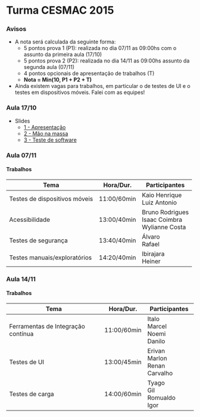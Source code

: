 # Turma CESMAC 2015

### Avisos
* A nota será calculada  da seguinte forma:
    * 5 pontos prova 1 (P1): realizada no dia 07/11 as 09:00hs com o assunto da primeira aula (17/10)
    * 5 pontos prova 2 (P2): realizada no dia 14/11 as 09:00hs assunto da segunda aula (07/11)
    * 4 pontos opcionais de apresentação de trabalhos (T)
    * **Nota = Min(10, P1 +  P2 + T)**
* Ainda existem vagas para trabalhos, em particular o de testes de UI e o testes em dispositivos móveis. Falei com as equipes!


### Aula 17/10
* Slides
    * [1 - Apresentação](https://docs.google.com/presentation/d/1HGwp2REMQzVJLUgn6hYK8kKtBDfK377otZLkykLy2HI/edit?usp=sharing)
    * [2 - Mão na massa](https://docs.google.com/presentation/d/1JLLC2SBwWgL_8ANBK0maY6TxSiYi6yPD39e-9kRb0uo/edit?usp=sharing)
    * [3 - Teste de software](https://docs.google.com/presentation/d/1uv8iMcBSAn9Gh-9gUFRSlnIcAbeafKrXaOlQdTg9kjs/edit?usp=sharing)

### Aula 07/11
#### Trabalhos

| Tema | Hora/Dur. | Participantes |
| --- | --- | --- |
| Testes de dispositivos móveis | 11:00/60min | Kaio Henrique<br>Luiz Antonio || Testes de Sistema Cloud com ferramentas externas | 11:20/40min | Diego Lopes |
| Acessibilidade | 13:00/40min | Bruno Rodrigues<br>Isaac Coimbra<br>Wylianne Costa |
|Testes de segurança|13:40/40min| Álvaro<br>Rafael|
|Testes manuais/exploratórios|14:20/40min|Ibirajara<br>Heiner<br>|

### Aula 14/11

#### Trabalhos

| Tema | Hora/Dur. | Participantes |
| --- | --- | --- |
|Ferramentas de Integração contínua|11:00/60min|Italo<br>Marcel<br>Noemi<br>Danilo|
|Testes de UI|13:00/45min|Erivan<br>Marlon<br>Renan Carvalho|
|Testes de carga|14:00/60min|Tyago<br>Gil<br>Romualdo<br>Igor|
